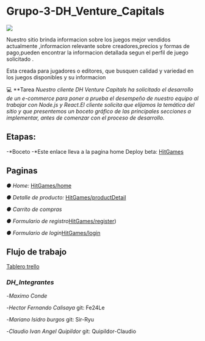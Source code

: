 

# **Grupo-3-DH_Venture_Capitals**

![](https://github.com/Sir-Ryu/Grupo-3-HitGames/blob/main/desings/logo_sprint1.png)


Nuestro sitio brinda informacion sobre los juegos mejor vendidos actualmente ,informacion relevante sobre creadores,precios y formas de pago,pueden encontrar la informacion detallada segun el perfil de juego solicitado .

  Esta creada para jugadores o editores, que busquen calidad y variedad en los juegos disponibles y su informacion

💻 
**Tarea
_Nuestro cliente DH Venture Capitals ha solicitado el desarrollo de un e-commerce para poner a prueba el desempeño de nuestro equipo al trabajar con Node.js y React.El cliente solicita que elijamos la temática del sitio
y que presentemos un boceto gráfico de las principales secciones a implementar, antes de comenzar con el proceso de desarrollo._


## **Etapas:**

-*Boceto
-*Este enlace lleva a la pagina home Deploy beta: [HitGames](https://fe24le.github.io/DH_SPR2)


## **Paginas**

*● Home:* [HitGames/home](https://fe24le.github.io/DH_SPR2)

*● Detalle de producto:* [HitGames/productDetail](https://sir-ryu.github.io/productDetail.html)

*● Carrito de compras*

*● Formulario de registro*[HitGames/register](https://fe24le.github.io/DH_SPR2/register.html))

*● Formulario de login*[HitGames/login](https://fe24le.github.io/DH_SPR2/login.html)

## **Flujo de trabajo**

 [Tablero trello](https://trello.com/b/4bt3QZLe/proyecto-dh-grupo-3)


### *DH_Integrantes* 

-*Maximo Conde*  

-*Hector Fernando Calisaya*   git:  Fe24Le 

-*Mariano Isidro burgos*   git:  Sir-Ryu

-*Claudio Ivan Angel Quipildor*   git:  Quipildor-Claudio


